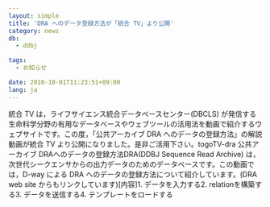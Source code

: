 ```yaml
---
layout: simple
title: 'DRA へのデータ登録方法が「統合 TV」より公開'
category: news
db:
  - ddbj

tags:
  - お知らせ

date: 2010-10-01T11:23:51+09:00
lang: ja
---
```


統合 TV は，ライフサイエンス統合データベースセンター(DBCLS) が発信する生命科学分野の有用なデータベースやウェブツールの活用法を動画で紹介するウェブサイトです。この度，「公共アーカイブ DRA へのデータの登録方法」の解説動画が統合 TV より公開になりました。是非ご活用下さい。togoTV-dra 公共アーカイブ DRAへのデータの登録方法DRA(DDBJ Sequence Read Archive) は，次世代シークエンサからの出力データのためのデータベースです。この動画では，D-way による DRA へのデータの登録方法について紹介しています。(DRA web site からもリンクしています)[内容]1. データを入力する2. relationを構築する3. データを送信する4. テンプレートをロードする
